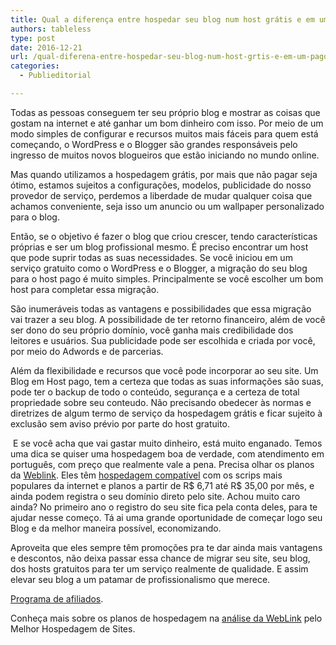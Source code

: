 ```yaml
---
title: Qual a diferença entre hospedar seu blog num host grátis e em um pago?
authors: tableless
type: post
date: 2016-12-21
url: /qual-diferena-entre-hospedar-seu-blog-num-host-grtis-e-em-um-pago/
categories:
  - Publieditorial

---
```

Todas as pessoas conseguem ter seu pr&oacute;prio blog e mostrar as coisas que gostam na internet e at&eacute; ganhar um bom dinheiro com isso. Por meio de um modo simples de configurar e recursos muitos mais f&aacute;ceis para quem est&aacute; come&ccedil;ando, o WordPress e o Blogger s&atilde;o grandes respons&aacute;veis pelo ingresso de muitos novos blogueiros que est&atilde;o iniciando no mundo online.

Mas quando utilizamos a hospedagem gr&aacute;tis, por mais que n&atilde;o pagar seja &oacute;timo, estamos sujeitos a configura&ccedil;&otilde;es, modelos, publicidade do nosso provedor de servi&ccedil;o, perdemos a liberdade de mudar qualquer coisa que achamos conveniente, seja isso um anuncio ou um wallpaper personalizado para o blog.

Ent&atilde;o, se o objetivo &eacute; fazer o blog que criou crescer, tendo caracter&iacute;sticas pr&oacute;prias e ser um blog profissional mesmo. &Eacute; preciso encontrar um host que pode suprir todas as suas necessidades. Se voc&ecirc; iniciou em um servi&ccedil;o gratuito como o WordPress e o Blogger, a migra&ccedil;&atilde;o do seu blog para o host pago &eacute; muito simples. Principalmente se voc&ecirc; escolher um bom host para completar essa migra&ccedil;&atilde;o.

S&atilde;o inumer&aacute;veis todas as vantagens e possibilidades que essa migra&ccedil;&atilde;o vai trazer a seu blog. A possibilidade de ter retorno financeiro, al&eacute;m de voc&ecirc; ser dono do seu pr&oacute;prio dom&iacute;nio, voc&ecirc; ganha mais credibilidade dos leitores e usu&aacute;rios. Sua publicidade pode ser escolhida e criada por voc&ecirc;, por meio do Adwords e de parcerias.

Al&eacute;m da flexibilidade e recursos que voc&ecirc; pode incorporar ao seu site. Um Blog em Host pago, tem a certeza que todas as suas informa&ccedil;&otilde;es s&atilde;o suas, pode ter o backup de todo o conte&uacute;do, seguran&ccedil;a e a certeza de total propriedade sobre seu conteudo. N&atilde;o precisando obedecer &agrave;s normas e diretrizes de algum termo de servi&ccedil;o da hospedagem gr&aacute;tis e ficar sujeito &agrave; exclus&atilde;o sem aviso pr&eacute;vio por parte do host gratuito.

&nbsp;E se voc&ecirc; acha que vai gastar muito dinheiro, est&aacute; muito enganado. Temos uma dica se quiser uma hospedagem boa de verdade, com atendimento em portugu&ecirc;s, com pre&ccedil;o que realmente vale a pena. Precisa olhar os planos da [Weblink][1]. Eles t&ecirc;m [hospedagem compat&iacute;vel][2] com os scrips mais populares da internet e planos a partir de R$ 6,71 at&eacute; R$ 35,00 por m&ecirc;s, e ainda podem registra o seu dom&iacute;nio direto pelo site. Achou muito caro ainda? No primeiro ano o registro do seu site fica pela conta deles, para te ajudar nesse come&ccedil;o. T&aacute; ai uma grande oportunidade de come&ccedil;ar logo seu Blog e da melhor maneira poss&iacute;vel, economizando.

Aproveita que eles sempre t&ecirc;m promo&ccedil;&otilde;es pra te dar ainda mais vantagens e descontos, n&atilde;o deixa passar essa chance de migrar seu site, seu blog, dos hosts gratuitos para ter um servi&ccedil;o realmente de qualidade. E assim elevar seu blog a um patamar de profissionalismo que merece.

[Programa de afiliados][3].

Conheça mais sobre os planos de hospedagem na [análise da WebLink](https://www.melhorhospedagemdesites.com/provedor-de-hospedagem/weblink/) pelo Melhor Hospedagem de Sites.

 [1]: https://weblink.com.br/
 [2]: https://www.weblink.com.br/hospedagem
 [3]: https://afiliados.weblink.com.br/
